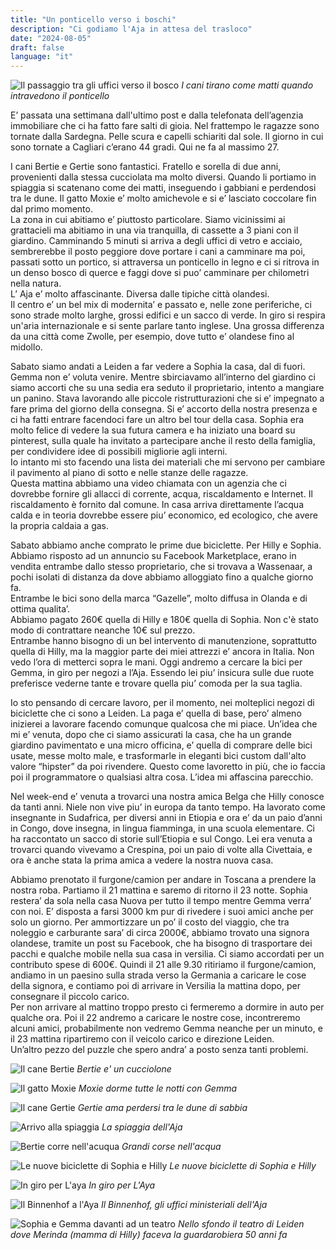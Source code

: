 ```yaml
---
title: "Un ponticello verso i boschi"
description: "Ci godiamo l'Aja in attesa del trasloco"
date: "2024-08-05"
draft: false
language: "it"
---
```


![Il passaggio tra gli uffici verso il bosco](../../../../assets/images/post-24/pic-1.jpg)
_I cani tirano come matti quando intravedono il ponticello_

E’ passata una settimana dall'ultimo post e dalla telefonata dell’agenzia immobiliare che ci ha fatto fare salti di gioia.
Nel frattempo le ragazze sono tornate dalla Sardegna. Pelle scura e capelli schiariti dal sole.
Il giorno in cui sono tornate a Cagliari c’erano 44 gradi. Qui ne fa al massimo 27.

I cani Bertie e Gertie sono fantastici. Fratello e sorella di due anni, provenienti dalla stessa cucciolata ma molto diversi. Quando li portiamo in spiaggia si scatenano come dei matti, inseguendo i gabbiani e perdendosi tra le dune. Il gatto Moxie e’ molto amichevole e si e’ lasciato coccolare fin dal primo momento.\
La zona in cui abitiamo e’ piuttosto particolare. Siamo vicinissimi ai grattacieli ma abitiamo in una via tranquilla, di cassette a 3 piani con il giardino. Camminando 5 minuti si arriva a degli uffici di vetro e acciaio, sembrerebbe il posto peggiore dove portare i cani a camminare ma poi, passati sotto un portico, si attraversa un ponticello in legno e ci si ritrova in un denso bosco di querce e faggi dove si puo’ camminare per chilometri nella natura.\
L’ Aja e’ molto affascinante. Diversa dalle tipiche città olandesi.\
Il centro e’ un bel mix di modernita’ e passato e, nelle zone periferiche, ci sono strade molto larghe, grossi edifici e un sacco di verde.
In giro si respira un'aria internazionale e si sente parlare tanto inglese. Una grossa differenza da una città come Zwolle, per esempio, dove tutto e’ olandese fino al midollo.

Sabato siamo andati a Leiden a far vedere a Sophia la casa, dal di fuori. Gemma non e’ voluta venire.
Mentre sbirciavamo all’interno del giardino ci siamo accorti che su una sedia era seduto il proprietario, intento a mangiare un panino. Stava lavorando alle piccole ristrutturazioni che si e’ impegnato a fare prima del giorno della consegna. Si e’ accorto della nostra presenza e ci ha fatti entrare facendoci fare un altro bel tour della casa. Sophia era molto felice di vedere la sua futura camera e ha iniziato una board su pinterest, sulla quale ha invitato a partecipare anche il resto della famiglia, per condividere idee di possibili migliorie agli interni.\
Io intanto mi sto facendo una lista dei materiali che mi servono per cambiare il pavimento al piano di sotto e nelle stanze delle ragazze.\
Questa mattina abbiamo una video chiamata con un agenzia che ci dovrebbe fornire gli allacci di corrente, acqua, riscaldamento e Internet. Il riscaldamento è fornito dal comune. In casa arriva direttamente l’acqua calda e in teoria dovrebbe essere piu’ economico, ed ecologico, che avere la propria caldaia a gas.

Sabato abbiamo anche comprato le prime due biciclette. Per Hilly e Sophia. Abbiamo risposto ad un annuncio su Facebook Marketplace, erano in vendita entrambe dallo stesso proprietario, che si trovava a Wassenaar, a pochi isolati di distanza da dove abbiamo alloggiato fino a qualche giorno fa.\
Entrambe le bici sono della marca “Gazelle”, molto diffusa in Olanda e di ottima qualita’.\
Abbiamo pagato 260€ quella di Hilly e 180€ quella di Sophia. Non c'è stato modo di contrattare neanche 10€ sul prezzo.\
Entrambe hanno bisogno di un bel intervento di manutenzione, soprattutto quella di Hilly, ma la maggior parte dei miei attrezzi e’ ancora in Italia. Non vedo l’ora di metterci sopra le mani.
Oggi andremo a cercare la bici per Gemma, in giro per negozi a l’Aja. Essendo lei piu’ insicura sulle due ruote preferisce vederne tante e trovare quella piu’ comoda per la sua taglia.

Io sto pensando di cercare lavoro, per il momento, nei molteplici negozi di biciclette che ci sono a Leiden. La paga e’ quella di base, pero’ almeno inizierei a lavorare facendo comunque qualcosa che mi piace. Un’idea che mi e’ venuta, dopo che ci siamo assicurati la casa, che ha un grande giardino pavimentato e una micro officina, e’ quella di comprare delle bici usate, messe molto male, e trasformarle in eleganti bici custom dall'alto valore “hipster” da poi rivendere. Questo come lavoretto in più, che io faccia poi il programmatore o qualsiasi altra cosa. L’idea mi affascina parecchio.

Nel week-end e’ venuta a trovarci una nostra amica Belga che Hilly conosce da tanti anni. Niele non vive piu’ in europa da tanto tempo. Ha lavorato come insegnante in Sudafrica, per diversi anni in Etiopia e ora e’ da un paio d’anni in Congo, dove insegna, in lingua fiamminga, in una scuola elementare. Ci ha raccontato un sacco di storie sull’Etiopia e sul Congo. Lei era venuta a trovarci quando vivevamo a Crespina, poi un paio di volte alla Civettaia, e ora è anche stata la prima amica a vedere la nostra nuova casa.

Abbiamo prenotato il furgone/camion per andare in Toscana a prendere la nostra roba. Partiamo il 21 mattina e saremo di ritorno il 23 notte. Sophia restera’ da sola nella casa Nuova per tutto il tempo mentre Gemma verra’ con noi. E’ disposta a farsi 3000 km pur di rivedere i suoi amici anche per solo un giorno. Per ammortizzare un po’ il costo del viaggio, che tra noleggio e carburante sara’ di circa 2000€, abbiamo trovato una signora olandese, tramite un post su Facebook, che ha bisogno di trasportare dei pacchi e qualche mobile nella sua casa in versilia. Ci siamo accordati per un contributo spese di 600€.
Quindi il 21 alle 9.30 ritiriamo il furgone/camion, andiamo in un paesino sulla strada verso la Germania a caricare le cose della signora, e contiamo poi di arrivare in Versilia la mattina dopo, per consegnare il piccolo carico.\
Per non arrivare al mattino troppo presto ci fermeremo a dormire in auto per qualche ora. Poi il 22 andremo a caricare le nostre cose, incontreremo alcuni amici, probabilmente non vedremo Gemma neanche per un minuto, e il 23 mattina ripartiremo con il veicolo carico e direzione Leiden.\
Un’altro pezzo del puzzle che spero andra’ a posto senza tanti problemi.

![Il cane Bertie](../../../../assets/images/post-24/pic-2.jpg)
_Bertie e' un cucciolone_

![Il gatto Moxie](../../../../assets/images/post-24/pic-3.jpg)
_Moxie dorme tutte le notti con Gemma_

![Il cane Gertie](../../../../assets/images/post-24/pic-4.jpg)
_Gertie ama perdersi tra le dune di sabbia_

![Arrivo alla spiaggia](../../../../assets/images/post-24/pic-5.jpg)
_La spiaggia dell'Aja_

![Bertie corre nell'acuqua](../../../../assets/images/post-24/pic-6.jpg)
_Grandi corse nell'acqua_

![Le nuove biciclette di Sophia e Hilly](../../../../assets/images/post-24/pic-7.jpg)
_Le nuove biciclette di Sophia e Hilly_

![In giro per L'aya](../../../../assets/images/post-24/pic-8.jpg)
_In giro per L'Aya_

![Il Binnenhof a l'Aya](../../../../assets/images/post-24/pic-9.jpg)
_Il Binnenhof, gli uffici ministeriali dell'Aja_

![Sophia e Gemma davanti ad un teatro](../../../../assets/images/post-24/pic-10.jpg)
_Nello sfondo il teatro di Leiden dove Merinda (mamma di Hilly) faceva la guardarobiera 50 anni fa_
